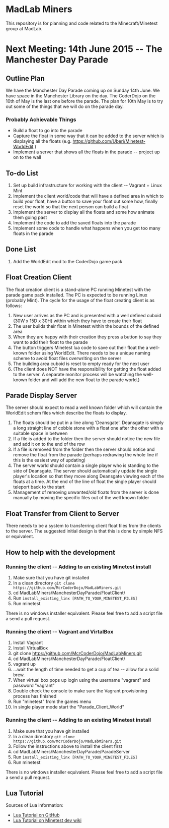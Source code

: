 MadLab Miners
=============

This repository is for planning and code related to the Minecraft/Minetest group at MadLab.

Next Meeting:  14th June 2015 -- The Manchester Day Parade
===========================

Outline Plan
------------

We have the Manchester Day Parade coming up on Sunday 14th June.  We have space in the Manchester Library on the day.  The CoderDojo on the 10th of May is the last one before the parade.  The plan for 10th May is to try out some of the things that we will do on the parade day.

### Probably Achievable Things
* Build a float to go into the parade
* Capture the float in some way that it can be added to the server which is displaying all the floats (e.g. https://github.com/Uberi/Minetest-WorldEdit )
* Implement a server that shows all the floats in the parade -- project up on to the wall

To-do List
----------

1. Set up build infrastructure for working with the client -- Vagrant + Linux Mint
2. Implement the client world/code that will have a defined area in which to build your float, have a button to save your float out some how, finally reset the world so that the next person can build a float
3. Implement the server to display all the floats and some how animate them going past
4. Implement the code to add the saved floats into the parade
5. Implement some code to handle what happens when you get too many floats in the parade


Done List
----------
1. Add the WorldEdit mod to the CoderDojo game pack



Float Creation Client
---------------------

The float creation client is a stand-alone PC running Minetest with the parade game pack installed.  The PC is expected to be running Linux (probably Mint).  The cycle for the usage of the float creating client is as follows:

1. New user arrives as the PC and is presented with a well defined cuboid (30W x 15D x 30H) within which they have to create their float
2. The user builds their float in Minetest within the bounds of the defined area
3. When they are happy with their creation they press a button to say they want to add their float to the parade
4. The button triggers Minetest lua code to save out their float the a well-known folder using WorldEdit.  There needs to be a unique naming scheme to avoid float files overwriting on the server
5. The building area cuboid is reset to empty ready for the next user
6. (The client does NOT have the responsibility for getting the float added to the server.  A separate monitor process will be watching the well-known folder and will add the new float to the parade world.)


Parade Display Server
---------------------

The server should expect to read a well known folder which will contain the WorldEdit schem files which describe the floats to display.

1. The floats should be put in a line along 'Deansgate'.  Deansgate is simply a long straight line of cobble stone with a float one after the other with a suitable space in between
2. If a file is added to the folder then the server should notice the new file and add it on to the end of the row
3. If a file is removed from the folder then the server should notice and remove the float from the parade (perhaps redrawing the whole line if this is the easiest way of updating)
4. The server world should contain a single player who is standing to the side of Deansgate.  The server should automatically update the single player's location so that they move along Deansgate viewing each of the floats at a time.  At the end of the line of float the single player should teleport back to the start
5. Management of removing unwanted/old floats from the server is done manually by moving the specific files out of the well known folder

Float Transfer from Client to Server
------------------------------------

There needs to be a system to transferring client float files from the clients to the server.  The suggested initial design is that this is done by simple NFS or equivalent.  


How to help with the development
--------------------------------

### Running the client -- Adding to an existing Minetest install

1. Make sure that you have git installed
2. In a clean directory `git clone https://github.com/McrCoderDojo/MadLabMiners.git`
3. cd MadLabMiners/ManchesterDayParade/FloatClient/
4. Run `install_existing_linx [PATH_TO_YOUR_MINETEST_FILES]`
5. Run minetest

There is no windows installer equivalent.  Please feel free to add a script file a send a pull request.


### Running the client -- Vagrant and VirtalBox

1. Install Vagrant
2. Install VirtualBox
3. git clone https://github.com/McrCoderDojo/MadLabMiners.git
4. cd MadLabMiners/ManchesterDayParade/FloatClient/
5. vagrant up
6. ...wait the length of time needed to get a cup of tea -- allow for a solid brew.
7. When virtual box pops up login using the username "vagrant" and password "vagrant"
8. Double check the console to make sure the Vagrant provisioning process has finished
9. Run "minetest" from the games menu
10. In single player mode start the "Parade_Client_World"

### Running the client -- Adding to an existing Minetest install

1. Make sure that you have git installed
2. In a clean directory `git clone https://github.com/McrCoderDojo/MadLabMiners.git`
3. Follow the instructions above to install the client first
4. cd MadLabMiners/ManchesterDayParade/ParadeServer
5. Run `install_existing_linx [PATH_TO_YOUR_MINETEST_FILES]`
6. Run minetest

There is no windows installer equivalent.  Please feel free to add a script file a send a pull request.


Lua Tutorial
------------

Sources of Lua information:

* [Lua Tutorial on GitHub](https://github.com/Jeija/minetest-modding-tutorial)
* [Lua Tutorial on Minetest dev wiki](http://dev.minetest.net/Intro)
